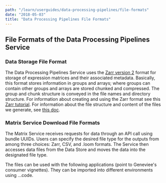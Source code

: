 ```yaml
---
path: "/learn/userguides/data-processing-pipelines/file-formats"
date: "2018-05-03"
title: "Data Processing Pipelines File Formats"
---
```


## File Formats of the Data Processing Pipelines Service

### Data Storage File Format

The Data Processing Pipelines Service uses the [Zarr version 2](https://zarr.readthedocs.io/en/stable/spec/v2.html) format for storage of expression matrices and their associated metadata. Basically, this format stores information in groups and arrays; where groups can contain other groups and arrays are stored chunked and compressed. The group and chunk structure is conveyed in the file names and directory structure. For information about creating and using the Zarr format see this [Zarr tutorial](https://zarr.readthedocs.io/en/stable/tutorial.html#). For information about the file structure and content of the files we generate, see [this doc](https://github.com/HumanCellAtlas/skylab/blob/6aa3a97800aab23c18cd746800b9e4073e53e810/docs/matrix_format_spec.md).

### Matrix Service Download File Formats

The Matrix Service receives requests for data through an API call using bundle UUIDs. Users can specify the desired file type for the outputs from among three choices: Zarr, CSV, and .loom formats. The Service then accesses data files from the Data Store and moves the data into the designated file type.

The files can be used with the following applications (point to Geneviee's consumer vignettes). They can be imported into different environments using ...code.

